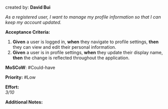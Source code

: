 created by: **David Bui**

_As a registered user, I want to manage my profile information so that I can keep my account updated._

**Acceptance Criteria:**

1. **Given** a user is logged in, **when** they navigate to profile settings, **then** they can view and edit their personal information.
2. **Given** a user is in profile settings, **when** they update their display name, **then** the change is reflected throughout the application.

**MoSCoW**: #Could-have

**Priority:**  #Low

**Effort:**  
_3/10_

**Additional Notes:**